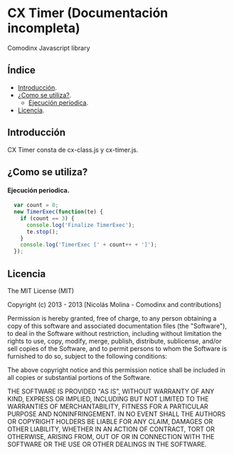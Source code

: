 CX Timer (Documentación incompleta)
==

Comodinx Javascript library


Índice
------

* [Introducción][introduction].
* [¿Como se utiliza?][getting_started].
	+ [Ejecución periodica][periodical_executor].
* [Licencia][license].


Introducción
------------
CX Timer consta de cx-class.js y cx-timer.js. 


¿Como se utiliza?
-----------------

#### Ejecución periodica.

```javascript
  var count = 0;
  new TimerExec(function(te) {
    if (count == 3) {
      console.log('Finalize TimerExec');
      te.stop();
    }
    console.log('TimerExec [' + count++ + ']');
  });
```


Licencia
--------
The MIT License (MIT)

Copyright (c) 2013 - 2013 [Nicolás Molina - Comodinx and contributions]

Permission is hereby granted, free of charge, to any person obtaining a copy of this software and associated documentation files (the "Software"), to deal in the Software without restriction, including without limitation the rights to use, copy, modify, merge, publish, distribute, sublicense, and/or sell copies of the Software, and to permit persons to whom the Software is furnished to do so, subject to the following conditions:

The above copyright notice and this permission notice shall be included in all copies or substantial portions of the Software.

THE SOFTWARE IS PROVIDED "AS IS", WITHOUT WARRANTY OF ANY KIND, EXPRESS OR IMPLIED, INCLUDING BUT NOT LIMITED TO THE WARRANTIES OF MERCHANTABILITY, FITNESS FOR A PARTICULAR PURPOSE AND NONINFRINGEMENT. IN NO EVENT SHALL THE AUTHORS OR COPYRIGHT HOLDERS BE LIABLE FOR ANY CLAIM, DAMAGES OR OTHER LIABILITY, WHETHER IN AN ACTION OF CONTRACT, TORT OR OTHERWISE, ARISING FROM, OUT OF OR IN CONNECTION WITH THE SOFTWARE OR THE USE OR OTHER DEALINGS IN THE SOFTWARE.

<!-- deep links -->
[introduction]: #introduccin
[getting_started]: #como-se-utiliza
[periodical_executor]: #ejecuci%C3%B3n-periodica
[object_base64]: #utilizar-directamente-el-objeto-base64
[license]: #licencia
